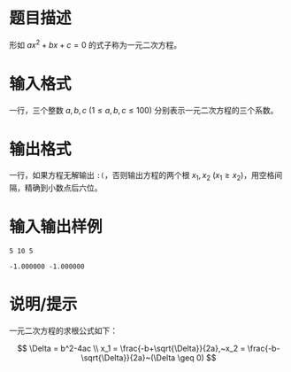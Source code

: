 # 题目描述

形如 $ax^2+bx+c=0$ 的式子称为一元二次方程。

# 输入格式

一行，三个整数 $a,b,c~(1 \leq a,b,c \leq 100)$ 分别表示一元二次方程的三个系数。

# 输出格式

一行，如果方程无解输出 `:(`，否则输出方程的两个根 $x_1,x_2~(x_1 \geq x_2)$，用空格间隔，精确到小数点后六位。

# 输入输出样例

```input1
5 10 5
```

```output1
-1.000000 -1.000000
```

# 说明/提示

一元二次方程的求根公式如下：

$$
\Delta = b^2-4ac
\\
x_1 = \frac{-b+\sqrt{\Delta}}{2a},~x_2 = \frac{-b-\sqrt{\Delta}}{2a}~(\Delta \geq 0)
$$
